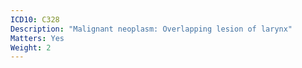 ```yaml
---
ICD10: C328
Description: "Malignant neoplasm: Overlapping lesion of larynx"
Matters: Yes
Weight: 2
---
```


